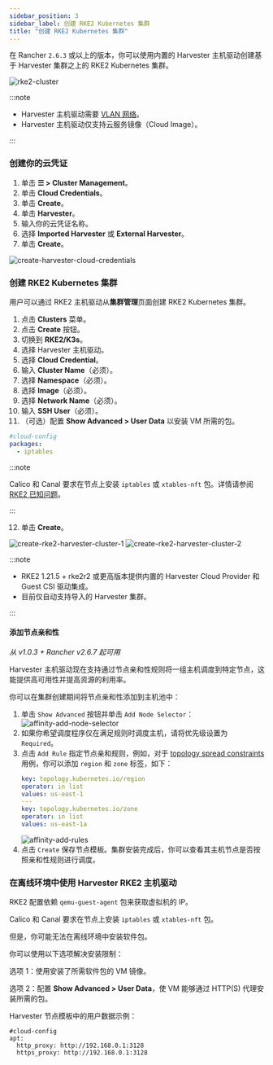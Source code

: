 ```yaml
---
sidebar_position: 3
sidebar_label: 创建 RKE2 Kubernetes 集群
title: "创建 RKE2 Kubernetes 集群"
---
```


在 Rancher `2.6.3` 或以上的版本，你可以使用内置的 Harvester 主机驱动创建基于 Harvester 集群之上的 RKE2 Kubernetes 集群。

![rke2-cluster](/img/v1.2/rancher/rke2-k3s-node-driver.png)

:::note

- Harvester 主机驱动需要 [VLAN 网络](../../networking/harvester-network.md#vlan-网络)。
- Harvester 主机驱动仅支持云服务镜像（Cloud Image）。

:::

### 创建你的云凭证

1. 单击 **☰ > Cluster Management**。
2. 单击 **Cloud Credentials**。
3. 单击 **Create**。
4. 单击 **Harvester**。
5. 输入你的云凭证名称。
6. 选择 **Imported Harvester** 或 **External Harvester**。
7. 单击 **Create**。

![create-harvester-cloud-credentials](/img/v1.2/rancher/create-cloud-credentials.png)

### 创建 RKE2 Kubernetes 集群

用户可以通过 RKE2 主机驱动从**集群管理**页面创建 RKE2 Kubernetes 集群。

1. 点击 **Clusters** 菜单。
2. 点击 **Create** 按钮。
3. 切换到 **RKE2/K3s**。
4. 选择 Harvester 主机驱动。
5. 选择 **Cloud Credential**。
6. 输入 **Cluster Name**（必须）。
7. 选择 **Namespace**（必须）。
8. 选择 **Image**（必须）。
9. 选择 **Network Name**（必须）。
10. 输入 **SSH User**（必须）。
11. （可选）配置 **Show Advanced > User Data** 以安装 VM 所需的包。
```yaml
#cloud-config
packages:
  - iptables
```

:::note

Calico 和 Canal 要求在节点上安装 `iptables` 或 `xtables-nft` 包。详情请参阅 [RKE2 已知问题](https://docs.rke2.io/known_issues/#canal-and-ip-exhaustion)。

:::


12. 单击 **Create**。

![create-rke2-harvester-cluster-1](/img/v1.2/rancher/create-rke2-harvester-cluster-1.png)
![create-rke2-harvester-cluster-2](/img/v1.2/rancher/create-rke2-harvester-cluster-2.png)

:::note

- RKE2 1.21.5 + rke2r2 或更高版本提供内置的 Harvester Cloud Provider 和 Guest CSI 驱动集成。
- 目前仅自动支持导入的 Harvester 集群。

:::

#### 添加节点亲和性

_从 v1.0.3 + Rancher v2.6.7 起可用_

Harvester 主机驱动现在支持通过节点亲和性规则将一组主机调度到特定节点，这能提供高可用性并提高资源的利用率。

你可以在集群创建期间将节点亲和性添加到主机池中：

1. 单击 `Show Advanced` 按钮并单击 `Add Node Selector`：
   ![affinity-add-node-selector](/img/v1.2/rancher/affinity-rke2-add-node-selector.png)
2. 如果你希望调度程序仅在满足规则时调度主机，请将优先级设置为 `Required`。
3. 点击 `Add Rule` 指定节点亲和规则，例如，对于 [topology spread constraints](./node-driver.md#拓扑分布约束) 用例，你可以添加 `region` 和 `zone` 标签，如下：
   ```yaml
   key: topology.kubernetes.io/region
   operator: in list
   values: us-east-1
   ---
   key: topology.kubernetes.io/zone
   operator: in list
   values: us-east-1a
   ```
   ![affinity-add-rules](/img/v1.2/rancher/affinity-rke2-add-rules.png)
4. 点击 `Create` 保存节点模板。集群安装完成后，你可以查看其主机节点是否按照亲和性规则进行调度。


### 在离线环境中使用 Harvester RKE2 主机驱动

RKE2 配置依赖 `qemu-guest-agent` 包来获取虚拟机的 IP。

Calico 和 Canal 要求在节点上安装 `iptables` 或 `xtables-nft` 包。

但是，你可能无法在离线环境中安装软件包。

你可以使用以下选项解决安装限制：

选项 1：使用安装了所需软件包的 VM 镜像。

选项 2：配置 **Show Advanced > User Data**，使 VM 能够通过 HTTP(S) 代理安装所需的包。

Harvester 节点模板中的用户数据示例：
```
#cloud-config
apt:
  http_proxy: http://192.168.0.1:3128
  https_proxy: http://192.168.0.1:3128
```
